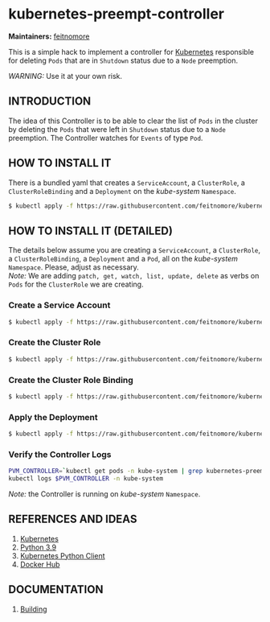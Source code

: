 # kubernetes-preempt-controller


**Maintainers:** [feitnomore](https://github.com/feitnomore/)

This is a simple hack to implement a controller for [Kubernetes](https://kubernetes.io) responsible for deleting `Pods` that are in `Shutdown` status due to a `Node` preemption.

*WARNING:* Use it at your own risk.

## INTRODUCTION

The idea of this Controller is to be able to clear the list of `Pods` in the cluster by deleting the `Pods` that were left in `Shutdown` status due to a `Node` preemption.
The Controller watches for `Events` of type `Pod`. 

## HOW TO INSTALL IT

There is a bundled yaml that creates a `ServiceAccount`, a `ClusterRole`, a `ClusterRoleBinding` and a `Deployment` on the *kube-system* `Namespace`.
```sh
$ kubectl apply -f https://raw.githubusercontent.com/feitnomore/kubernetes-preempt-controller/master/examples/kubernetes-preempt-controller_bundled.yaml
```

## HOW TO INSTALL IT (DETAILED)

The details below assume you are creating a `ServiceAccount`, a `ClusterRole`, a `ClusterRoleBinding`, a `Deployment` and a `Pod`, all on the *kube-system* `Namespace`. Please, adjust as necessary.  
*Note:* We are adding `patch, get, watch, list, update, delete` as verbs on `Pods` for the `ClusterRole` we are creating.

### Create a Service Account
```sh
$ kubectl apply -f https://raw.githubusercontent.com/feitnomore/kubernetes-preempt-controller/master/examples/kubernetes-preempt-controller_ServiceAccount.yaml
```
### Create the Cluster Role
```sh
$ kubectl apply -f https://raw.githubusercontent.com/feitnomore/kubernetes-preempt-controller/master/examples/kubernetes-preempt-controller_ClusterRole.yaml
```
### Create the Cluster Role Binding
```sh
$ kubectl apply -f https://raw.githubusercontent.com/feitnomore/kubernetes-preempt-controller/master/examples/kubernetes-preempt-controller_ClusterRoleBinding.yaml
```

### Apply the Deployment
```sh
$ kubectl apply -f https://raw.githubusercontent.com/feitnomore/kubernetes-preempt-controller/master/examples/kubernetes-preempt-controller_Deployment.yaml
```


### Verify the Controller Logs
```sh
PVM_CONTROLLER=`kubectl get pods -n kube-system | grep kubernetes-preempt-controller | awk '{print $1}'`
kubectl logs $PVM_CONTROLLER -n kube-system
```
*Note:* the Controller is running on *kube-system* `Namespace`.  


## REFERENCES AND IDEAS

1. [Kubernetes](https://kubernetes.io/)
2. [Python 3.9](https://www.python.org/)
3. [Kubernetes Python Client](https://github.com/kubernetes-client/python)
4. [Docker Hub](https://hub.docker.com/r/feitnomore/kubernetes-preempt-controller/)

## DOCUMENTATION

1. [Building](https://github.com/feitnomore/kubernetes-preempt-controller/blob/master/BUILD.md)



